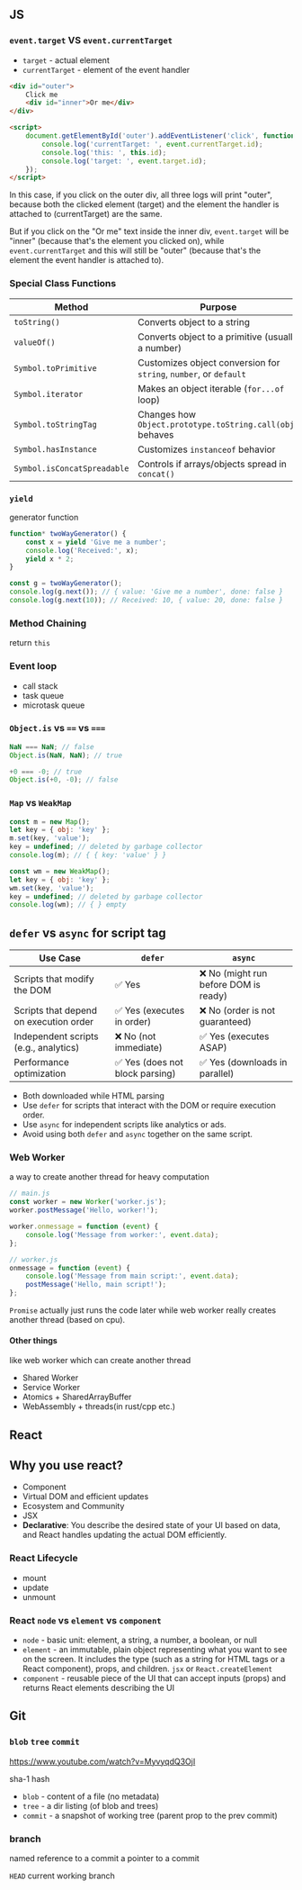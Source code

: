 ## JS

### `event.target` VS `event.currentTarget`

- `target` - actual element
- `currentTarget` - element of the event handler

```html
<div id="outer">
	Click me
	<div id="inner">Or me</div>
</div>

<script>
	document.getElementById('outer').addEventListener('click', function (event) {
		console.log('currentTarget: ', event.currentTarget.id);
		console.log('this: ', this.id);
		console.log('target: ', event.target.id);
	});
</script>
```

In this case, if you click on the outer div, all three logs will print "outer", because both the clicked element (target) and the element the handler is attached to (currentTarget) are the same.

But if you click on the "Or me" text inside the inner div, `event.target` will be "inner" (because that's the element you clicked on), while `event.currentTarget` and this will still be "outer" (because that's the element the event handler is attached to).

### Special Class Functions

| Method                      | Purpose                                                           |
| --------------------------- | ----------------------------------------------------------------- |
| `toString()`                | Converts object to a string                                       |
| `valueOf()`                 | Converts object to a primitive (usually a number)                 |
| `Symbol.toPrimitive`        | Customizes object conversion for `string`, `number`, or `default` |
| `Symbol.iterator`           | Makes an object iterable (`for...of` loop)                        |
| `Symbol.toStringTag`        | Changes how `Object.prototype.toString.call(obj)` behaves         |
| `Symbol.hasInstance`        | Customizes `instanceof` behavior                                  |
| `Symbol.isConcatSpreadable` | Controls if arrays/objects spread in `concat()`                   |

### `yield`

generator function

```js
function* twoWayGenerator() {
	const x = yield 'Give me a number';
	console.log('Received:', x);
	yield x * 2;
}

const g = twoWayGenerator();
console.log(g.next()); // { value: 'Give me a number', done: false }
console.log(g.next(10)); // Received: 10, { value: 20, done: false }
```

### Method Chaining

return `this`

### Event loop

- call stack
- task queue
- microtask queue

### `Object.is` vs `==` vs `===`

```js
NaN === NaN; // false
Object.is(NaN, NaN); // true
```

```js
+0 === -0; // true
Object.is(+0, -0); // false
```

### `Map` vs `WeakMap`

```js
const m = new Map();
let key = { obj: 'key' };
m.set(key, 'value');
key = undefined; // deleted by garbage collector
console.log(m); // { { key: 'value' } }
```

```js
const wm = new WeakMap();
let key = { obj: 'key' };
wm.set(key, 'value');
key = undefined; // deleted by garbage collector
console.log(wm); // { } empty
```

## `defer` vs `async` for script tag

| Use Case                               | `defer`                         | `async`                               |
| -------------------------------------- | ------------------------------- | ------------------------------------- |
| Scripts that modify the DOM            | ✅ Yes                          | ❌ No (might run before DOM is ready) |
| Scripts that depend on execution order | ✅ Yes (executes in order)      | ❌ No (order is not guaranteed)       |
| Independent scripts (e.g., analytics)  | ❌ No (not immediate)           | ✅ Yes (executes ASAP)                |
| Performance optimization               | ✅ Yes (does not block parsing) | ✅ Yes (downloads in parallel)        |

- Both downloaded while HTML parsing
- Use `defer` for scripts that interact with the DOM or require execution order.
- Use `async` for independent scripts like analytics or ads.
- Avoid using both `defer` and `async` together on the same script.

### Web Worker

a way to create another thread for heavy computation

```js
// main.js
const worker = new Worker('worker.js');
worker.postMessage('Hello, worker!');

worker.onmessage = function (event) {
	console.log('Message from worker:', event.data);
};

// worker.js
onmessage = function (event) {
	console.log('Message from main script:', event.data);
	postMessage('Hello, main script!');
};
```

`Promise` actually just runs the code later while web worker really creates another thread (based on cpu).

#### Other things

like web worker which can create another thread

- Shared Worker
- Service Worker
- Atomics + SharedArrayBuffer
- WebAssembly + threads(in rust/cpp etc.)

## React

## Why you use react?

- Component
- Virtual DOM and efficient updates
- Ecosystem and Community
- JSX
- **Declarative**: You describe the desired state of your UI based on data, and React handles updating the actual DOM efficiently.

### React Lifecycle

- mount
- update
- unmount

### React `node` vs `element` vs `component`

- `node` - basic unit: element, a string, a number, a boolean, or null
- `element` - an immutable, plain object representing what you want to see on the screen. It includes the type (such as a string for HTML tags or a React component), props, and children. `jsx` or `React.createElement`
- `component` - reusable piece of the UI that can accept inputs (props) and returns React elements describing the UI

## Git

### `blob` `tree` `commit`

<https://www.youtube.com/watch?v=MyvyqdQ3OjI>

sha-1 hash

- `blob` - content of a file (no metadata)
- `tree` - a dir listing (of blob and trees)
- `commit` - a snapshot of working tree (parent prop to the prev commit)

### branch

named reference to a commit
a pointer to a commit

`HEAD` current working branch
